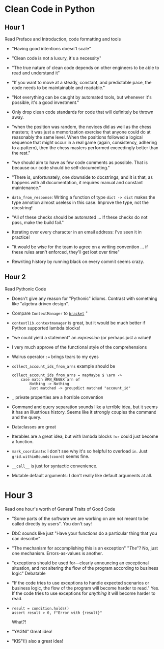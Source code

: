 # Clean Code in Python

## Hour 1

Read Preface and Introduction, code formatting and tools

* "Having good intentions doesn't scale"

* "Clean code is not a luxury, it's a necessity"

* "The true nature of clean code depends on other engineers to be able to read and understand it"

* "If you want to move at a steady, constant, and predictable pace, the code needs to be maintainable and readable."

* "Not everything can be caught by automated tools, but whenever it's possible, it's a good investment."

* Only drop clean code standards for code that will definitely be thrown away.

* "when the position was random, the novices did as well as the chess masters; it was just a memorization exercise that anyone could do at reasonably the same level. When the positions followed a logical sequence that might occur in a real game (again, consistency, adhering to a pattern), then the chess masters performed exceedingly better than the rest."

* "we should aim to have as few code comments as possible. That is because our code should be self-documenting."

* "There is, unfortunately, one downside to docstrings, and it is that, as happens with all documentation, it requires manual and constant maintenance."

* `data_from_response`: Writing a function of type `dict -> dict` makes the type annotion almost useless in this case. Improve the type, not the docstring!

* "All of these checks should be automated ... If these checks do not pass, make the build fail."

* Iterating over every character in an email address: I've seen it in practice!

* "it would be wise for the team to agree on a writing convention ... if these rules aren't enforced, they'll get lost over time"

* Rewriting history by running black on every commit seems crazy.

## Hour 2

Read Pythonic Code

* Doesn't give any reason for "Pythonic" idioms.  Contrast with something like "algebra driven design".

* Compare `ContextManager` to [`bracket`](https://www.stackage.org/haddock/lts-18.3/base-4.14.1.0/Control-Exception.html#v:bracket)
"
* `contextlib.contextmanager` is great, but it would be much better if Python supported lambda blocks!

* "we could yield a statement" an *expression* (or perhaps just a value)!

* I very much approve of the functional style of the comprehensions

* Walrus operator `:=` brings tears to my eyes

* `collect_account_ids_from_arns` example should be

  ```
  collect_account_ids_from_arns = mapMaybe $ \arn ->
      case match ARN_REGEX arn of
          Nothing -> Nothing
          Just matched -> groupdict matched "account_id"
  ```

* `_` private properties are a horrible convention

* Command and query separation sounds like a terrible idea, but it seems it has an illustrious history.  Seems like it strongly couples the command and the query.

* Dataclasses are great

* Iterables are a great idea, but with lambda blocks `for` could just become a function.

* `mark_coordinate`: I don't see why it's so helpful to overload `in`.  Just `grid.withinBounds(coord)` seems fine.

* `__call__` is just for syntactic convenience.

* Mutable default arguments: I don't really like default arguments at all.

# Hour 3

Read one hour's worth of General Traits of Good Code

* "Some parts of the software we are working on are not meant to be called directly by users". You don't say!

* DbC sounds like just "Have your functions do a particular thing that you can describe"

* "The mechanism for accomplishing this is an exception" "*The*"?  No, just one mechanism.  Errors-as-values is another.

* "exceptions should be used for—clearly announcing an exceptional situation, and not altering the flow of the program according to business logic" Debatable

* "If the code tries to use exceptions to handle expected scenarios or business logic, the flow of the program will become harder to read." Yes. If the code tries to use exceptions for *anything* it will become harder to read.

* ```
  result = condition.holds()
  assert result > 0, f"Error with {result}"
  ```
  
  What?!
  
* "YAGNI" Great idea!

* "KIS"(!) also a great idea!
